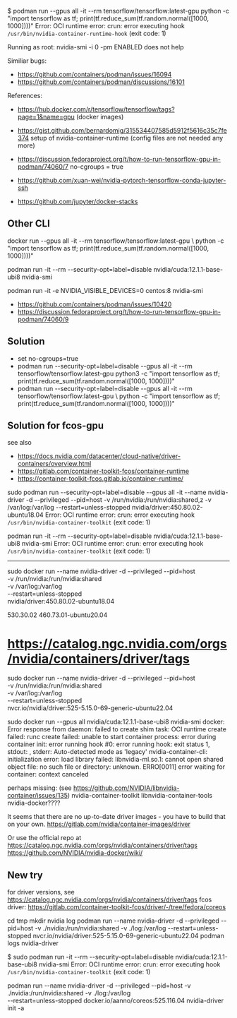 $ podman run --gpus all -it --rm tensorflow/tensorflow:latest-gpu   python -c "import tensorflow as tf; print(tf.reduce_sum(tf.random.normal([1000, 1000])))"
Error: OCI runtime error: crun: error executing hook `/usr/bin/nvidia-container-runtime-hook` (exit code: 1)

Running as root:
nvidia-smi -i 0 -pm ENABLED
does not help

Similiar bugs:

* https://github.com/containers/podman/issues/16094
* https://github.com/containers/podman/discussions/16101


References:

* https://hub.docker.com/r/tensorflow/tensorflow/tags?page=1&name=gpu (docker images)
* https://gist.github.com/bernardomig/315534407585d5912f5616c35c7fe374 
   setup of nvidia-container-runtime
   (config files are not needed any more)
* https://discussion.fedoraproject.org/t/how-to-run-tensorflow-gpu-in-podman/74060/7
   no-cgroups = true
   
* https://github.com/xuan-wei/nvidia-pytorch-tensorflow-conda-jupyter-ssh
* https://github.com/jupyter/docker-stacks


## Other CLI

docker run --gpus all -it --rm tensorflow/tensorflow:latest-gpu \ python -c "import tensorflow as tf; print(tf.reduce_sum(tf.random.normal([1000, 1000])))"

podman run -it --rm --security-opt=label=disable nvidia/cuda:12.1.1-base-ubi8 nvidia-smi

podman run -it  -e NVIDIA_VISIBLE_DEVICES=0 centos:8 nvidia-smi

* https://github.com/containers/podman/issues/10420
* https://discussion.fedoraproject.org/t/how-to-run-tensorflow-gpu-in-podman/74060/9

## Solution

* set no-cgroups=true
* podman run --security-opt=label=disable --gpus all -it --rm tensorflow/tensorflow:latest-gpu python3 -c "import tensorflow as tf; print(tf.reduce_sum(tf.random.normal([1000, 1000])))"
* podman run --security-opt=label=disable --gpus all -it --rm tensorflow/tensorflow:latest-gpu \ python -c "import tensorflow as tf; print(tf.reduce_sum(tf.random.normal([1000, 1000])))"

## Solution for fcos-gpu

see also 
* https://docs.nvidia.com/datacenter/cloud-native/driver-containers/overview.html
* https://gitlab.com/container-toolkit-fcos/container-runtime
* https://container-toolkit-fcos.gitlab.io/container-runtime/

sudo podman run --security-opt=label=disable --gpus all -it  --name nvidia-driver -d --privileged --pid=host   -v /run/nvidia:/run/nvidia:shared,z   -v /var/log:/var/log   --restart=unless-stopped   nvidia/driver:450.80.02-ubuntu18.04
Error: OCI runtime error: crun: error executing hook `/usr/bin/nvidia-container-toolkit` (exit code: 1)

podman run -it --rm --security-opt=label=disable nvidia/cuda:12.1.1-base-ubi8 nvidia-smi
Error: OCI runtime error: crun: error executing hook `/usr/bin/nvidia-container-toolkit` (exit code: 1)


----

sudo docker run --name nvidia-driver -d --privileged --pid=host \
  -v /run/nvidia:/run/nvidia:shared \
  -v /var/log:/var/log \
  --restart=unless-stopped \
  nvidia/driver:450.80.02-ubuntu18.04
  
530.30.02
460.73.01-ubuntu20.04

# https://catalog.ngc.nvidia.com/orgs/nvidia/containers/driver/tags
sudo docker run --name nvidia-driver -d --privileged --pid=host \
  -v /run/nvidia:/run/nvidia:shared \
  -v /var/log:/var/log \
  --restart=unless-stopped \
  nvcr.io/nvidia/driver:525-5.15.0-69-generic-ubuntu22.04
  
sudo docker run --gpus all nvidia/cuda:12.1.1-base-ubi8 nvidia-smi
docker: Error response from daemon: failed to create shim task: OCI runtime create failed: runc create failed: unable to start container process: error during container init: error running hook #0: error running hook: exit status 1, stdout: , stderr: Auto-detected mode as 'legacy'
nvidia-container-cli: initialization error: load library failed: libnvidia-ml.so.1: cannot open shared object file: no such file or directory: unknown.
ERRO[0011] error waiting for container: context canceled 

perhaps missing: (see https://github.com/NVIDIA/libnvidia-container/issues/135)
nvidia-container-toolkit 
libnvidia-container-tools
nvidia-docker????


It seems that there are no up-to-date driver images - you have to build that on your own.
https://gitlab.com/nvidia/container-images/driver 

Or use the official repo at
https://catalog.ngc.nvidia.com/orgs/nvidia/containers/driver/tags
https://github.com/NVIDIA/nvidia-docker/wiki/

## New try

for driver versions, see https://catalog.ngc.nvidia.com/orgs/nvidia/containers/driver/tags
fcos driver: https://gitlab.com/container-toolkit-fcos/driver/-/tree/fedora/coreos

cd tmp
mkdir nvidia log
podman run --name nvidia-driver -d --privileged --pid=host   -v ./nvidia:/run/nvidia:shared   -v ./log:/var/log   --restart=unless-stopped   nvcr.io/nvidia/driver:525-5.15.0-69-generic-ubuntu22.04
podman logs nvidia-driver


$ sudo podman run -it --rm --security-opt=label=disable nvidia/cuda:12.1.1-base-ubi8 nvidia-smi
Error: OCI runtime error: crun: error executing hook `/usr/bin/nvidia-container-toolkit` (exit code: 1)




podman run --name nvidia-driver -d --privileged --pid=host   -v ./nvidia:/run/nvidia:shared   -v ./log:/var/log   \
  --restart=unless-stopped   docker.io/aanno/coreos:525.116.04 nvidia-driver init -a


